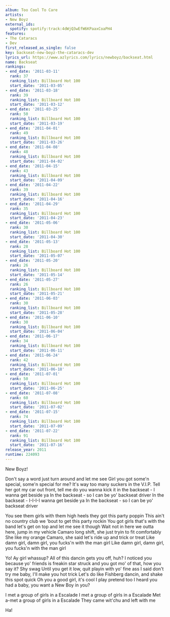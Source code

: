 ```yaml
---
album: Too Cool To Care
artists:
- New Boyz
external_ids:
  spotify: spotify:track:4dWjQ3wEfW6KPaaxCoaPH4
features:
- The Cataracs
- Dev
first_released_as_single: false
key: backseat-new-boyz-the-cataracs-dev
lyrics_url: https://www.azlyrics.com/lyrics/newboyz/backseat.html
name: Backseat
rankings:
- end_date: '2011-03-11'
  rank: 37
  ranking_list: Billboard Hot 100
  start_date: '2011-03-05'
- end_date: '2011-03-18'
  rank: 39
  ranking_list: Billboard Hot 100
  start_date: '2011-03-12'
- end_date: '2011-03-25'
  rank: 50
  ranking_list: Billboard Hot 100
  start_date: '2011-03-19'
- end_date: '2011-04-01'
  rank: 49
  ranking_list: Billboard Hot 100
  start_date: '2011-03-26'
- end_date: '2011-04-08'
  rank: 48
  ranking_list: Billboard Hot 100
  start_date: '2011-04-02'
- end_date: '2011-04-15'
  rank: 43
  ranking_list: Billboard Hot 100
  start_date: '2011-04-09'
- end_date: '2011-04-22'
  rank: 39
  ranking_list: Billboard Hot 100
  start_date: '2011-04-16'
- end_date: '2011-04-29'
  rank: 35
  ranking_list: Billboard Hot 100
  start_date: '2011-04-23'
- end_date: '2011-05-06'
  rank: 30
  ranking_list: Billboard Hot 100
  start_date: '2011-04-30'
- end_date: '2011-05-13'
  rank: 28
  ranking_list: Billboard Hot 100
  start_date: '2011-05-07'
- end_date: '2011-05-20'
  rank: 26
  ranking_list: Billboard Hot 100
  start_date: '2011-05-14'
- end_date: '2011-05-27'
  rank: 26
  ranking_list: Billboard Hot 100
  start_date: '2011-05-21'
- end_date: '2011-06-03'
  rank: 30
  ranking_list: Billboard Hot 100
  start_date: '2011-05-28'
- end_date: '2011-06-10'
  rank: 30
  ranking_list: Billboard Hot 100
  start_date: '2011-06-04'
- end_date: '2011-06-17'
  rank: 34
  ranking_list: Billboard Hot 100
  start_date: '2011-06-11'
- end_date: '2011-06-24'
  rank: 42
  ranking_list: Billboard Hot 100
  start_date: '2011-06-18'
- end_date: '2011-07-01'
  rank: 50
  ranking_list: Billboard Hot 100
  start_date: '2011-06-25'
- end_date: '2011-07-08'
  rank: 60
  ranking_list: Billboard Hot 100
  start_date: '2011-07-02'
- end_date: '2011-07-15'
  rank: 74
  ranking_list: Billboard Hot 100
  start_date: '2011-07-09'
- end_date: '2011-07-22'
  rank: 91
  ranking_list: Billboard Hot 100
  start_date: '2011-07-16'
release_year: 2011
runtime: 224093
---
```

New Boyz!


Don't say a word just turn around and let me see
Girl you got some'n special, some'n special for me?
It's way too many suckers in the V.I.P.
Tell her got my car out front, tell me do you wanna kick it
in the backseat - I wanna get beside ya
In the backseat - so I can be yo' backseat driver
In the backseat - I-I-I-I wanna get beside ya
In the backseat - so I can be yo' backseat driver


You see them girls with them high heels they got this party poppin
This ain't no country club we 'bout to get this party rockin
You got girls that's with the band let's get on top and let me see it though
Wait not in here we outta here, jump in my vehicle
Camaro long shift, she just tryin to fit comfortably
She like my orange Camaro, she said let's ride up and trick or treat
Like damn girl, damn girl, you fucks'n with the man girl
Like damn girl, damn girl, you fucks'n with the man girl




Yo! Ay girl whassup? All of this dancin gets you off, huh?
I noticed you because yo' friends is freakin star struck
and you got mo' of that, how you say it? Shy swag
Until you get it low, quit playin with yo' fine ass
I said don't try me baby, I'll make you hot trick
Let's do like Fishberg dancin, and shake this spot quick
Oh you a good girl, it's cool I play pretend too
I heard you had a baby, you want a New Boy in you?

I met a group of girls in a Escalade
I met a group of girls in a Escalade
Met a-met a group of girls in a Escalade
They came wit'chu and left with me

Ha!
